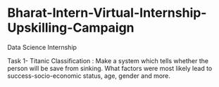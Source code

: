 # Bharat-Intern-Virtual-Internship-Upskilling-Campaign
Data Science Internship


Task 1- Titanic Classification :
Make a system which tells whether the person will be save from sinking. What factors were most likely lead to success-socio-economic status, age, gender and more.

